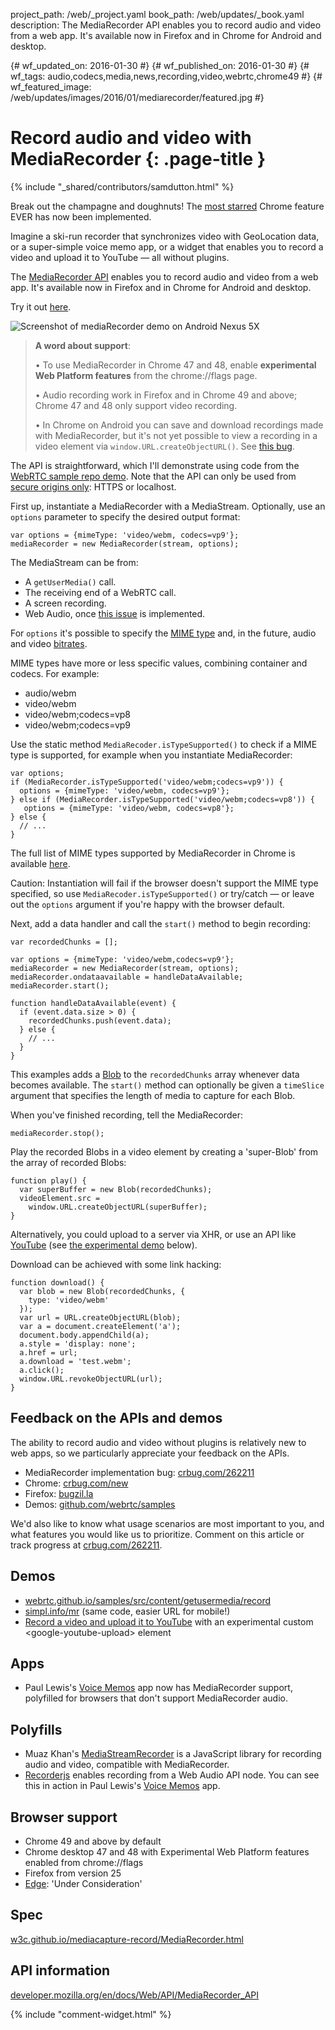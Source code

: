 project_path: /web/_project.yaml
book_path: /web/updates/_book.yaml
description: The MediaRecorder API enables you to record audio and video from a web app. It's available now in Firefox and in Chrome for Android and desktop.

{# wf_updated_on: 2016-01-30 #}
{# wf_published_on: 2016-01-30 #}
{# wf_tags: audio,codecs,media,news,recording,video,webrtc,chrome49 #}
{# wf_featured_image: /web/updates/images/2016/01/mediarecorder/featured.jpg #}

# Record audio and video with MediaRecorder {: .page-title }

{% include "_shared/contributors/samdutton.html" %}

<style>
@media screen and (max-width: 500px) {
  img.screenshot {
    max-width: 100%;
  }
}
</style>


Break out the champagne and doughnuts!  The <a href="https://code.google.com/p/chromium/issues/detail?id=113676">most starred</a> Chrome feature EVER has now been implemented.

Imagine a ski-run recorder that synchronizes video with GeoLocation data, or a super-simple voice memo app, or a widget that enables you to record a video and upload it to YouTube — all without plugins.

The [MediaRecorder API](https://developer.mozilla.org/en-US/docs/Web/API/MediaRecorder_API) enables you to record audio and video from a web app. It's available now in Firefox and in Chrome for Android and desktop.

Try it out [here](https://webrtc.github.io/samples/src/content/getusermedia/record).

<img class="screenshot" src="/web/updates/images/2016/01/mediarecorder/screenshot.jpg" alt="Screenshot of mediaRecorder demo on Android Nexus 5X">

> <strong>A word about support</strong>:
>
> • To use MediaRecorder in Chrome 47 and 48, enable **experimental Web Platform features** from the chrome://flags page.
>
> • Audio recording work in Firefox and in Chrome 49 and above; Chrome 47 and 48 only support video recording.
>
> • In Chrome on Android you can save and download recordings made with MediaRecorder, but it's not yet possible to view a recording in a video element via `window.URL.createObjectURL()`. See [this bug](https://code.google.com/p/chromium/issues/detail?id=253465).

The API is straightforward, which I'll demonstrate using code from the [WebRTC sample repo demo](https://webrtc.github.io/samples/src/content/getusermedia/record). Note that the API can only be used from [secure origins only](https://www.chromium.org/Home/chromium-security/deprecating-powerful-features-on-insecure-origins): HTTPS or localhost.

First up, instantiate a MediaRecorder with a MediaStream. Optionally, use an `options` parameter to specify the desired output format:


    var options = {mimeType: 'video/webm, codecs=vp9'};
    mediaRecorder = new MediaRecorder(stream, options);
    

The MediaStream can be from:

* A `getUserMedia()` call.
* The receiving end of a WebRTC call.
* A screen recording.
* Web Audio, once [this issue](https://codereview.chromium.org/1579693006) is implemented.

For `options` it's possible to specify the [MIME type](https://developer.mozilla.org/en-US/docs/Web/API/MediaRecorder/MediaRecorder) and, in the future, audio and video [bitrates](https://developer.mozilla.org/en-US/docs/Web/API/MediaRecorder/MediaRecorder).

MIME types have more or less specific values, combining container and codecs. For example:

* audio/webm
* video/webm
* video/webm;codecs=vp8
* video/webm;codecs=vp9

Use the static method `MediaRecoder.isTypeSupported()` to check if a MIME type is supported, for example when you instantiate MediaRecorder:


    var options;
    if (MediaRecorder.isTypeSupported('video/webm;codecs=vp9')) {
      options = {mimeType: 'video/webm, codecs=vp9'};
    } else if (MediaRecorder.isTypeSupported('video/webm;codecs=vp8')) {
       options = {mimeType: 'video/webm, codecs=vp8'};
    } else {
      // ...
    }
    

The full list of MIME types supported by MediaRecorder in Chrome is available [here](https://code.google.com/p/chromium/codesearch#chromium/src/third_party/WebKit/LayoutTests/fast/mediarecorder/MediaRecorder-isTypeSupported.html).

Caution: Instantiation will fail if the browser doesn't support the MIME type specified, so use `MediaRecoder.isTypeSupported()` or try/catch — or leave out the `options` argument if you're happy with the browser default.

Next, add a data handler and call the `start()` method to begin recording:


    var recordedChunks = [];
    
    var options = {mimeType: 'video/webm,codecs=vp9'};
    mediaRecorder = new MediaRecorder(stream, options);
    mediaRecorder.ondataavailable = handleDataAvailable;
    mediaRecorder.start();
    
    function handleDataAvailable(event) {
      if (event.data.size > 0) {
        recordedChunks.push(event.data);
      } else {
        // ...
      }
    }
    

This examples adds a [Blob](https://developer.mozilla.org/en-US/docs/Web/API/Blob) to the `recordedChunks` array whenever data becomes available. The `start()` method can optionally be given a `timeSlice` argument that specifies the length of media  to capture for each Blob.

When you've finished recording, tell the MediaRecorder:


    mediaRecorder.stop();
    

Play the recorded Blobs in a video element by creating a 'super-Blob' from the array of recorded Blobs:


    function play() {
      var superBuffer = new Blob(recordedChunks);
      videoElement.src =
        window.URL.createObjectURL(superBuffer);
    }
    

Alternatively, you could upload to a server via XHR, or use an API like [YouTube](https://developers.google.com/youtube/v3/code_samples/javascript#upload_video) (see [the experimental demo](https://jeffy.info/google-youtube-upload/components/google-youtube-upload/demo/) below).

Download can be achieved with some link hacking:


    function download() {
      var blob = new Blob(recordedChunks, {
        type: 'video/webm'
      });
      var url = URL.createObjectURL(blob);
      var a = document.createElement('a');
      document.body.appendChild(a);
      a.style = 'display: none';
      a.href = url;
      a.download = 'test.webm';
      a.click();
      window.URL.revokeObjectURL(url);
    }
    

## Feedback on the APIs and demos

The ability to record audio and video without plugins is relatively new to web apps, so we particularly appreciate your feedback on the APIs.

* MediaRecorder implementation bug: [crbug.com/262211](https://crbug.com/262211)
* Chrome: [crbug.com/new](https://crbug.com/new)
* Firefox: [bugzil.la](https://bugzil.la)
* Demos: [github.com/webrtc/samples](https://github.com/webrtc/samples/issues/new)

We'd also like to know what usage scenarios are most important to you, and what features you would like us to prioritize. Comment on this article or track progress at [crbug.com/262211](https://crbug.com/262211).

## Demos
* [webrtc.github.io/samples/src/content/getusermedia/record](https://webrtc.github.io/samples/src/content/getusermedia/record/)
* [simpl.info/mr](https://simpl.info/mediarecorder) (same code, easier URL for mobile!)
* [Record a video and upload it to YouTube](https://jeffy.info/google-youtube-upload/components/google-youtube-upload/demo/) with an experimental custom &lt;google-youtube-upload&gt; element

## Apps
* Paul Lewis's [Voice Memos](https://voice-memos.appspot.com/) app now has MediaRecorder support, polyfilled for browsers that don't support MediaRecorder audio.

## Polyfills
* Muaz Khan's [MediaStreamRecorder](https://www.webrtc-experiment.com/msr/) is a JavaScript library for recording audio and video, compatible with MediaRecorder.
* [Recorderjs](https://github.com/mattdiamond/Recorderjs) enables recording from a Web Audio API node. You can see this in action in Paul Lewis's [Voice Memos](https://voice-memos.appspot.com/) app.

## Browser support
* Chrome 49 and above by default
* Chrome desktop 47 and 48 with Experimental Web Platform features enabled from chrome://flags
* Firefox from version 25
* [Edge](https://dev.windows.com/en-us/microsoft-edge/platform/status/mediarecorder): 'Under Consideration'

## Spec
[w3c.github.io/mediacapture-record/MediaRecorder.html](https://w3c.github.io/mediacapture-record/MediaRecorder.html)

## API information
[developer.mozilla.org/en/docs/Web/API/MediaRecorder_API](https://developer.mozilla.org/en/docs/Web/API/MediaRecorder_API)


{% include "comment-widget.html" %}
